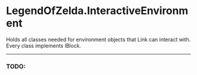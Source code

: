 # LegendOfZelda.InteractiveEnvironment
Holds all classes needed for environment objects that Link can interact with. Every class implements IBlock.

---
### TODO: